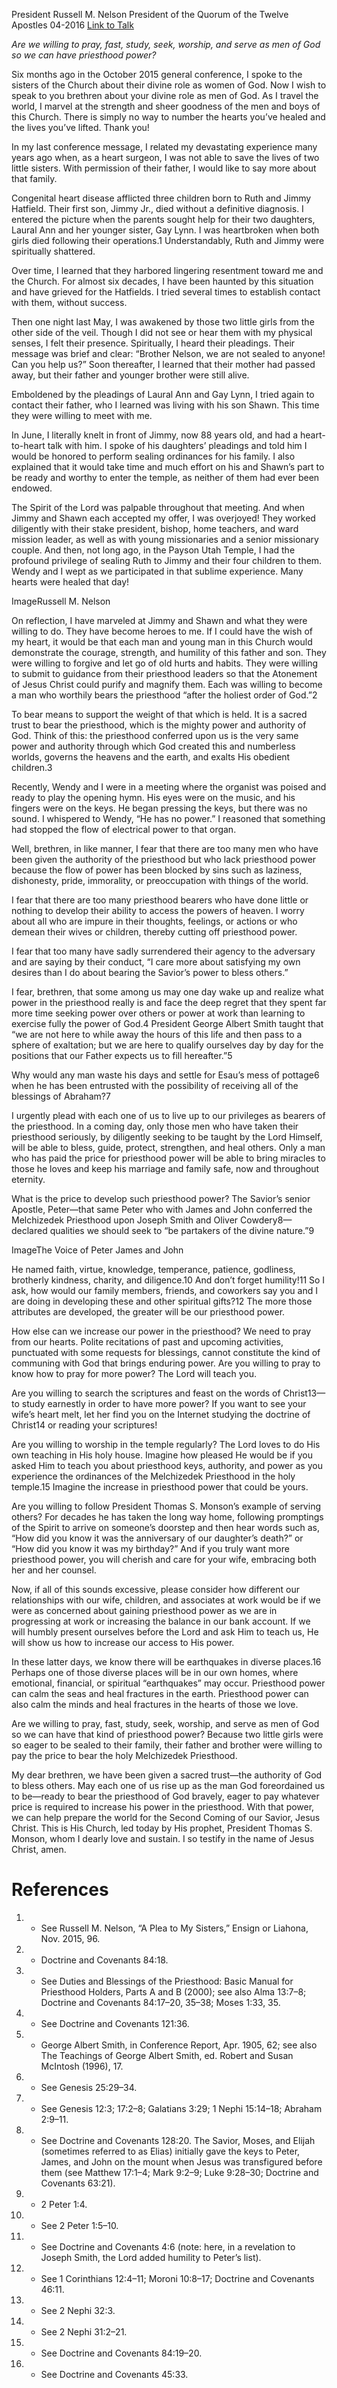 President Russell M. Nelson
President of the Quorum of the Twelve Apostles
04-2016
[Link to Talk](https://www.churchofjesuschrist.org/study/general-conference/2016/04/the-price-of-priesthood-power?lang=eng)

_Are we willing to pray, fast, study, seek, worship, and serve as men of God so we can have priesthood power?_

Six months ago in the October 2015 general conference, I spoke to the sisters of the Church about their divine role as women of God. Now I wish to speak to you brethren about your divine role as men of God. As I travel the world, I marvel at the strength and sheer goodness of the men and boys of this Church. There is simply no way to number the hearts you’ve healed and the lives you’ve lifted. Thank you!

In my last conference message, I related my devastating experience many years ago when, as a heart surgeon, I was not able to save the lives of two little sisters. With permission of their father, I would like to say more about that family.

Congenital heart disease afflicted three children born to Ruth and Jimmy Hatfield. Their first son, Jimmy Jr., died without a definitive diagnosis. I entered the picture when the parents sought help for their two daughters, Laural Ann and her younger sister, Gay Lynn. I was heartbroken when both girls died following their operations.1 Understandably, Ruth and Jimmy were spiritually shattered.

Over time, I learned that they harbored lingering resentment toward me and the Church. For almost six decades, I have been haunted by this situation and have grieved for the Hatfields. I tried several times to establish contact with them, without success.

Then one night last May, I was awakened by those two little girls from the other side of the veil. Though I did not see or hear them with my physical senses, I felt their presence. Spiritually, I heard their pleadings. Their message was brief and clear: “Brother Nelson, we are not sealed to anyone! Can you help us?” Soon thereafter, I learned that their mother had passed away, but their father and younger brother were still alive.

Emboldened by the pleadings of Laural Ann and Gay Lynn, I tried again to contact their father, who I learned was living with his son Shawn. This time they were willing to meet with me.

In June, I literally knelt in front of Jimmy, now 88 years old, and had a heart-to-heart talk with him. I spoke of his daughters’ pleadings and told him I would be honored to perform sealing ordinances for his family. I also explained that it would take time and much effort on his and Shawn’s part to be ready and worthy to enter the temple, as neither of them had ever been endowed.



The Spirit of the Lord was palpable throughout that meeting. And when Jimmy and Shawn each accepted my offer, I was overjoyed! They worked diligently with their stake president, bishop, home teachers, and ward mission leader, as well as with young missionaries and a senior missionary couple. And then, not long ago, in the Payson Utah Temple, I had the profound privilege of sealing Ruth to Jimmy and their four children to them. Wendy and I wept as we participated in that sublime experience. Many hearts were healed that day!

  ImageRussell M. Nelson

On reflection, I have marveled at Jimmy and Shawn and what they were willing to do. They have become heroes to me. If I could have the wish of my heart, it would be that each man and young man in this Church would demonstrate the courage, strength, and humility of this father and son. They were willing to forgive and let go of old hurts and habits. They were willing to submit to guidance from their priesthood leaders so that the Atonement of Jesus Christ could purify and magnify them. Each was willing to become a man who worthily bears the priesthood “after the holiest order of God.”2

To bear means to support the weight of that which is held. It is a sacred trust to bear the priesthood, which is the mighty power and authority of God. Think of this: the priesthood conferred upon us is the very same power and authority through which God created this and numberless worlds, governs the heavens and the earth, and exalts His obedient children.3

Recently, Wendy and I were in a meeting where the organist was poised and ready to play the opening hymn. His eyes were on the music, and his fingers were on the keys. He began pressing the keys, but there was no sound. I whispered to Wendy, “He has no power.” I reasoned that something had stopped the flow of electrical power to that organ.

Well, brethren, in like manner, I fear that there are too many men who have been given the authority of the priesthood but who lack priesthood power because the flow of power has been blocked by sins such as laziness, dishonesty, pride, immorality, or preoccupation with things of the world.

I fear that there are too many priesthood bearers who have done little or nothing to develop their ability to access the powers of heaven. I worry about all who are impure in their thoughts, feelings, or actions or who demean their wives or children, thereby cutting off priesthood power.

I fear that too many have sadly surrendered their agency to the adversary and are saying by their conduct, “I care more about satisfying my own desires than I do about bearing the Savior’s power to bless others.”

I fear, brethren, that some among us may one day wake up and realize what power in the priesthood really is and face the deep regret that they spent far more time seeking power over others or power at work than learning to exercise fully the power of God.4 President George Albert Smith taught that “we are not here to while away the hours of this life and then pass to a sphere of exaltation; but we are here to qualify ourselves day by day for the positions that our Father expects us to fill hereafter.”5

Why would any man waste his days and settle for Esau’s mess of pottage6 when he has been entrusted with the possibility of receiving all of the blessings of Abraham?7

I urgently plead with each one of us to live up to our privileges as bearers of the priesthood. In a coming day, only those men who have taken their priesthood seriously, by diligently seeking to be taught by the Lord Himself, will be able to bless, guide, protect, strengthen, and heal others. Only a man who has paid the price for priesthood power will be able to bring miracles to those he loves and keep his marriage and family safe, now and throughout eternity.

What is the price to develop such priesthood power? The Savior’s senior Apostle, Peter—that same Peter who with James and John conferred the Melchizedek Priesthood upon Joseph Smith and Oliver Cowdery8—declared qualities we should seek to “be partakers of the divine nature.”9

  ImageThe Voice of Peter James and John

He named faith, virtue, knowledge, temperance, patience, godliness, brotherly kindness, charity, and diligence.10 And don’t forget humility!11 So I ask, how would our family members, friends, and coworkers say you and I are doing in developing these and other spiritual gifts?12 The more those attributes are developed, the greater will be our priesthood power.

How else can we increase our power in the priesthood? We need to pray from our hearts. Polite recitations of past and upcoming activities, punctuated with some requests for blessings, cannot constitute the kind of communing with God that brings enduring power. Are you willing to pray to know how to pray for more power? The Lord will teach you.

Are you willing to search the scriptures and feast on the words of Christ13—to study earnestly in order to have more power? If you want to see your wife’s heart melt, let her find you on the Internet studying the doctrine of Christ14 or reading your scriptures!

Are you willing to worship in the temple regularly? The Lord loves to do His own teaching in His holy house. Imagine how pleased He would be if you asked Him to teach you about priesthood keys, authority, and power as you experience the ordinances of the Melchizedek Priesthood in the holy temple.15 Imagine the increase in priesthood power that could be yours.



Are you willing to follow President Thomas S. Monson’s example of serving others? For decades he has taken the long way home, following promptings of the Spirit to arrive on someone’s doorstep and then hear words such as, “How did you know it was the anniversary of our daughter’s death?” or “How did you know it was my birthday?” And if you truly want more priesthood power, you will cherish and care for your wife, embracing both her and her counsel.

Now, if all of this sounds excessive, please consider how different our relationships with our wife, children, and associates at work would be if we were as concerned about gaining priesthood power as we are in progressing at work or increasing the balance in our bank account. If we will humbly present ourselves before the Lord and ask Him to teach us, He will show us how to increase our access to His power.

In these latter days, we know there will be earthquakes in diverse places.16 Perhaps one of those diverse places will be in our own homes, where emotional, financial, or spiritual “earthquakes” may occur. Priesthood power can calm the seas and heal fractures in the earth. Priesthood power can also calm the minds and heal fractures in the hearts of those we love.

Are we willing to pray, fast, study, seek, worship, and serve as men of God so we can have that kind of priesthood power? Because two little girls were so eager to be sealed to their family, their father and brother were willing to pay the price to bear the holy Melchizedek Priesthood.

My dear brethren, we have been given a sacred trust—the authority of God to bless others. May each one of us rise up as the man God foreordained us to be—ready to bear the priesthood of God bravely, eager to pay whatever price is required to increase his power in the priesthood. With that power, we can help prepare the world for the Second Coming of our Savior, Jesus Christ. This is His Church, led today by His prophet, President Thomas S. Monson, whom I dearly love and sustain. I so testify in the name of Jesus Christ, amen.

# References
1. - See Russell M. Nelson, “A Plea to My Sisters,” Ensign or Liahona, Nov. 2015, 96.
2. - Doctrine and Covenants 84:18.
3. - See Duties and Blessings of the Priesthood: Basic Manual for Priesthood Holders, Parts A and B (2000); see also Alma 13:7–8; Doctrine and Covenants 84:17–20, 35–38; Moses 1:33, 35.
4. - See Doctrine and Covenants 121:36.
5. - George Albert Smith, in Conference Report, Apr. 1905, 62; see also The Teachings of George Albert Smith, ed. Robert and Susan McIntosh (1996), 17.
6. - See Genesis 25:29–34.
7. - See Genesis 12:3; 17:2–8; Galatians 3:29; 1 Nephi 15:14–18; Abraham 2:9–11.
8. - See Doctrine and Covenants 128:20. The Savior, Moses, and Elijah (sometimes referred to as Elias) initially gave the keys to Peter, James, and John on the mount when Jesus was transfigured before them (see Matthew 17:1–4; Mark 9:2–9; Luke 9:28–30; Doctrine and Covenants 63:21).
9. - 2 Peter 1:4.
10. - See 2 Peter 1:5–10.
11. - See Doctrine and Covenants 4:6 (note: here, in a revelation to Joseph Smith, the Lord added humility to Peter’s list).
12. - See 1 Corinthians 12:4–11; Moroni 10:8–17; Doctrine and Covenants 46:11.
13. - See 2 Nephi 32:3.
14. - See 2 Nephi 31:2–21.
15. - See Doctrine and Covenants 84:19–20.
16. - See Doctrine and Covenants 45:33.